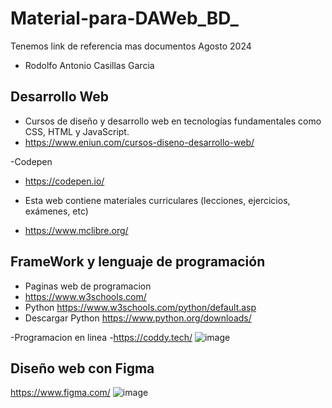 # Material-para-DAWeb_BD_
Tenemos link de referencia mas documentos Agosto 2024
- Rodolfo Antonio Casillas Garcia
## Desarrollo Web
- Cursos de diseño y desarrollo web en tecnologías fundamentales como CSS, HTML y JavaScript.
- https://www.eniun.com/cursos-diseno-desarrollo-web/

-Codepen
- https://codepen.io/

- Esta web contiene materiales curriculares (lecciones, ejercicios, exámenes, etc)
- https://www.mclibre.org/

## FrameWork y lenguaje de programación 
- Paginas web de programacion
- https://www.w3schools.com/
- Python https://www.w3schools.com/python/default.asp
- Descargar Python https://www.python.org/downloads/

-Programacion en linea
-https://coddy.tech/
![image](https://github.com/user-attachments/assets/a43af56b-83ab-495a-9920-ec8f059a98a5)

## Diseño web con Figma
  https://www.figma.com/
  ![image](https://github.com/user-attachments/assets/6d928f6c-6b37-4d0a-aa9b-287a3c80c4d7)
